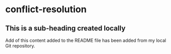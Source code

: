 # conflict-resolution

## This is a sub-heading created locally

Add of this content added to the README file has been added from my local Git repository.